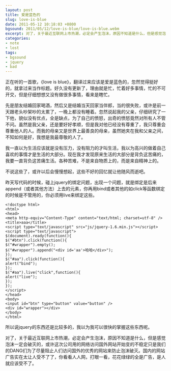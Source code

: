 ```yaml
---
layout: post
title: 爱是蓝色的
slug: love-is-blue
date: 2011-05-12 10:18:03 +0800
bgsound: 2011/05/12/love-is-blue/love-is-blue.webm
excerpt: 对了，关于最近互联网上市热潮，必定会产生泡沫，原因不知道是什么，但是感觉泡沫一定会破灭的，或许这次公司用的网络访问国外网站开始变的不稳定只是我们的DANG们为了尽量阻止人们访问国外的优秀的网站来防止泡沫破灭。国内的网站广告实在太让人受不了了，你看看人人网，打眼一看，花花绿绿的全是广告，是人就应该受不了。
categories:
- note
- lost
tags:
- bgsound
- jquery
- bad
---
```


正在听的一首歌，《love is blue》，翻译过来应该是爱是蓝色的，忽然觉得挺好的，就拿过来当作标题。好久没有更新了，理由就是忙，忙着好多事情，忙的不可开交，但是仔细想想又没有做很多事情，看来是瞎忙。

先是朋友结婚回家喝酒，然后又是结婚当天回家当伴郎，当的很失败，或许是前一天跟老头吵架吵的太累了，一晚上都没有睡着。忽然说起我的父亲，仔细研究了一下他，貌似没有优点，全是缺点，为了自己的愤怒，出奇的愤怒竟然对所有人不管不问。虽然是我父亲，还是要好好孝顺，但是我对他已经没有尊重了，我只尊重会尊重他人的人。而我的母亲又是世界上最善良的母亲，虽然她夹在我和父亲之间，不知如何是好，我想是我最尊敬的人了。

我一直以为生活应该就是没有压力，没有阻力的才叫生活，我以为高兴的做着自己喜欢的事情才是生活的大部分。现在我才发现原来生活的大部分是背负这苦痛的，我要一直背负这苦痛生活。各种苦难，不是来自物质上的，而是来自精神上的。

不说这些了，或许以后会慢慢想起，这些不好的回忆就让他随风而逝吧。

昨天写代码的时候，碰上jquery的绑定问题，出现一个问题，就是绑定是后来append（或者其他方法）上去的元素，你再用bind或者其他的如click等函数绑定的时候是不管用的，你必须用live来绑定这些。

	<!doctype html>
	<html>
	<head>
	<meta http-equiv="Content-Type" content="text/html; charset=utf-8" />
	<title>aaa</title>
	<script type="text/javascript" src="js/jquery-1.6.min.js"></script>
	<script type="text/javascript">
	$(document).ready(function(){
	$("#btn").click(function(){
	$("#wrapper").empty();
	$("#wrapper").append("<div id='aa'>哈哈</div>");
	});
	$("#aa").click(function(){
	alert("bind");
	});
	$("#aa").live("click",function(){
	alert("live");
	});
	});
	</script>
	</head>
	<body>
	<input id="btn" type="button" value="button" />
	<div id="wrapper"></div>
	</body>
	</html>

所以说jquery的东西还是比较多的，我以为我可以很快的掌握这些东西呢。

对了，关于最近互联网上市热潮，必定会产生泡沫，原因不知道是什么，但是感觉泡沫一定会破灭的，或许这次公司用的网络访问国外网站开始变的不稳定只是我们的DANG们为了尽量阻止人们访问国外的优秀的网站来防止泡沫破灭。国内的网站广告实在太让人受不了了，你看看人人网，打眼一看，花花绿绿的全是广告，是人就应该受不了。
